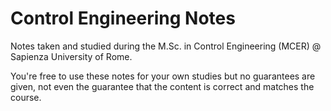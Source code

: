 # Control Engineering Notes
Notes taken and studied during the M.Sc. in Control Engineering (MCER) @ Sapienza University of Rome.

You're free to use these notes for your own studies but no guarantees are given, not even the guarantee that the content is correct and matches the course.

<!--- 

## 📚 **Content**
| Course | Professor/s | Academic Year |
|:-------|:------------|:-------------:|
|[Algorithms and Parallel Computing](https://github.com/PaulinoMoskwa/Univeristy-Notes/tree/master/Courses/Algorithms%20and%20Parallel%20Computing)| Danilo Ardagna |2020-2021|
|[Applied Statistics](https://github.com/PaulinoMoskwa/Univeristy-Notes/tree/master/Courses/Applied%20Statistics)| Piercesare Secchi |2019-2020|
|[Artificial Neural Networks and Deep Learning](https://github.com/PaulinoMoskwa/Univeristy-Notes/tree/master/Courses/Artificial%20Neural%20Networks%20and%20Deep%20Learning)| Matteo Matteucci |2020-2021|
|[Bayesian Statistics](https://github.com/PaulinoMoskwa/Univeristy-Notes/tree/master/Courses/Bayesian%20Statistics)| Alessandra Guglielmi |2020-2021|
|[Computational Statistics](https://github.com/PaulinoMoskwa/Univeristy-Notes/tree/master/Courses/Computational%20Statistics)| Andrea Manzoni |2021-2022| 
|[Data Mining and Text Mining](https://github.com/PaulinoMoskwa/Univeristy-Notes/tree/master/Courses/Data%20Mining%20and%20Text%20Mining)| Pierluca Lanzi |2020-2021| 
|[Machine Learning](https://github.com/PaulinoMoskwa/Univeristy-Notes/tree/master/Courses/Machine%20Learning)| Daniele Loiacono |2020-2021|
|[Model Identification and Data Analysis](https://github.com/PaulinoMoskwa/Univeristy-Notes/tree/master/Courses/Model%20Identification%20and%20Data%20Analysis)| Sergio Bittanti, Sergio Savaresi |2019-2020| 
|[Nonparametric Statistics](https://github.com/PaulinoMoskwa/Univeristy-Notes/tree/master/Courses/Nonparametric%20Statistics)| Francesca Ieva, Simone Vantini |2020-2021|
|[Optimization](https://github.com/PaulinoMoskwa/Univeristy-Notes/tree/master/Courses/Optimization)| Edoardo Amaldi |2019-2020| 
|[Real and Functional Analysis](https://github.com/PaulinoMoskwa/Univeristy-Notes/tree/master/Courses/Real%20and%20Functional%20Analysis)| Fabio Punzo |2021-2022|
|[Reliability Engineering and Quantitative Risk Analysis](https://github.com/PaulinoMoskwa/Univeristy-Notes/tree/master/Courses/Reliability%20Engineering%20and%20Quantitative%20Risk%20Analysis)| Enrico Zio |2020-2021|
|[Stochastic Dynamical Models](https://github.com/PaulinoMoskwa/Univeristy-Notes/tree/master/Courses/Stochastic%20Dynamical%20Models)| Franco Fagnola |2019-2020|

--->

